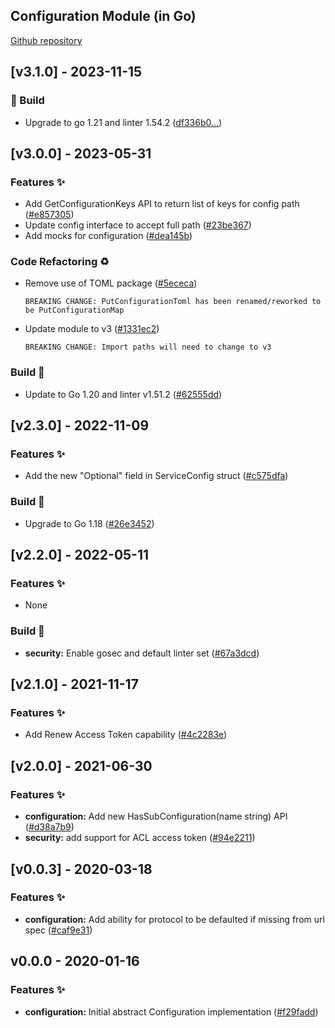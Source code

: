 <a name="Configuration Go Mod Changelog"></a>

## Configuration Module (in Go)
[Github repository](https://github.com/edgexfoundry/go-mod-configuration)

## [v3.1.0] - 2023-11-15

### 👷 Build

- Upgrade to go 1.21 and linter 1.54.2 ([df336b0…](https://github.com/edgexfoundry/go-mod-configuration/commit/df336b0784972208187fc3e6b1297ec5f902d26e))


## [v3.0.0] - 2023-05-31

### Features ✨

- Add GetConfigurationKeys API to return list of keys for config path ([#e857305](https://github.com/edgexfoundry/go-mod-configuration/commits/e857305))
- Update config interface to accept full path ([#23be367](https://github.com/edgexfoundry/go-mod-configuration/commits/23be367))
- Add mocks for configuration ([#dea145b](https://github.com/edgexfoundry/go-mod-configuration/commits/dea145b))

### Code Refactoring ♻

- Remove use of TOML package ([#5ececa](https://github.com/edgexfoundry/go-mod-configuration/commit/5ececa60164dd36dd94c4f9ac90d8d3a341a7359))
  ```text
  BREAKING CHANGE: PutConfigurationToml has been renamed/reworked to be PutConfigurationMap
  ```
- Update module to v3 ([#1331ec2](https://github.com/edgexfoundry/go-mod-configuration/commit/1331ec2abf995885ddb2d2fa53484b1d8dcb7c5a))
  ```text
  BREAKING CHANGE: Import paths will need to change to v3
  ```

### Build 👷

- Update to Go 1.20 and linter v1.51.2 ([#62555dd](https://github.com/edgexfoundry/go-mod-configuration/commits/62555dd))

## [v2.3.0] - 2022-11-09

### Features ✨

- Add the new "Optional" field in ServiceConfig struct ([#c575dfa](https://github.com/edgexfoundry/go-mod-configuration/commits/c575dfa))

### Build 👷

- Upgrade to Go 1.18 ([#26e3452](https://github.com/edgexfoundry/go-mod-configuration/commits/26e3452))

## [v2.2.0] - 2022-05-11

### Features ✨

- None

### Build 👷

- **security:** Enable gosec and default linter set ([#67a3dcd](https://github.com/edgexfoundry/go-mod-configuration/commits/67a3dcd))

## [v2.1.0] - 2021-11-17

### Features ✨

- Add Renew Access Token capability ([#4c2283e](https://github.com/edgexfoundry/go-mod-configuration/commits/4c2283e))

## [v2.0.0] - 2021-06-30

### Features ✨
- **configuration:** Add new HasSubConfiguration(name string) API ([#d38a7b9](https://github.com/edgexfoundry/go-mod-configuration/commits/d38a7b9))
- **security:** add support for ACL access token ([#94e2211](https://github.com/edgexfoundry/go-mod-configuration/commits/94e2211))

<a name="v0.0.3"></a>
## [v0.0.3] - 2020-03-18
### Features ✨
- **configuration:** Add ability for protocol to be defaulted if missing from url spec ([#caf9e31](https://github.com/edgexfoundry/go-mod-configuration/commits/caf9e31))

<a name="v0.0.0"></a>
## v0.0.0 - 2020-01-16
### Features ✨
- **configuration:** Initial abstract Configuration implementation ([#f29fadd](https://github.com/edgexfoundry/go-mod-configuration/commits/f29fadd))
